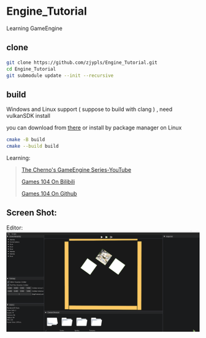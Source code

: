 # Engine_Tutorial
Learning GameEngine
## clone 
```sh
git clone https://github.com/zjypls/Engine_Tutorial.git
cd Engine_Tutorial
git submodule update --init --recursive
```
## build
Windows and Linux support ( suppose to build with clang ) , need vulkanSDK install 

you can download from [there](https://vulkan.lunarg.com) or install by package manager on Linux 
```sh
cmake -B build
cmake --build build
```
Learning:  
>[The Cherno's GameEngine Series-YouTube](https://www.youtube.com/playlist?list=PLlrATfBNZ98dC-V-N3m0Go4deliWHPFwT)
>
>[Games 104 On Bilibili](https://www.bilibili.com/video/BV1oU4y1R7Km)
>
>[Games 104 On Github](https://github.com/BoomingTech/Piccolo)
>
  
## Screen Shot:
Editor:
![EditorMain](./Assets/ReadMe/Gif/Editor.gif)

